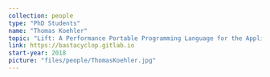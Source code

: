 ```yaml
---
collection: people
type: "PhD Students"
name: "Thomas Koehler"
topic: "Lift: A Performance Portable Programming Language for the Applications and Hardware of the Future"
link: https://bastacyclop.gitlab.io
start-year: 2018
picture: "files/people/ThomasKoehler.jpg"
---
```

